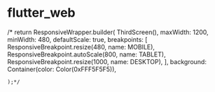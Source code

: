 # flutter_web


/* return ResponsiveWrapper.builder(
ThirdScreen(),
maxWidth: 1200,
minWidth: 480,
defaultScale: true,
breakpoints: [
ResponsiveBreakpoint.resize(480, name: MOBILE),
ResponsiveBreakpoint.autoScale(800, name: TABLET),
ResponsiveBreakpoint.resize(1000, name: DESKTOP),
],
background: Container(color: Color(0xFFF5F5F5)),

    );*/